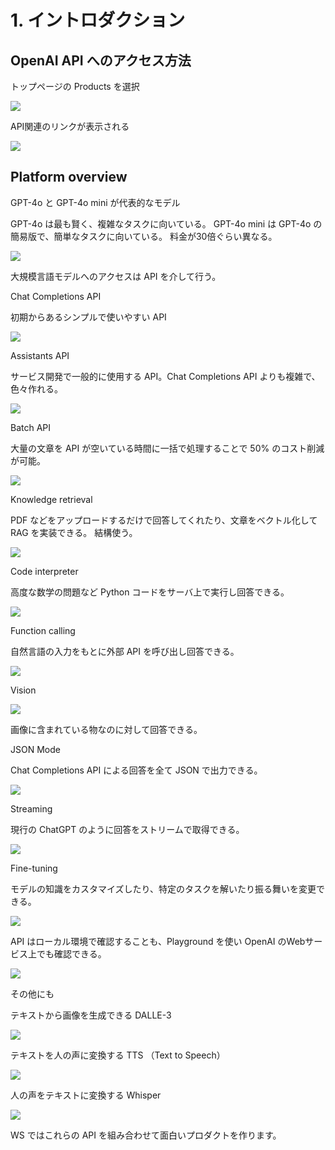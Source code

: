 # 1. イントロダクション

## OpenAI API へのアクセス方法

トップページの Products を選択

![](image/access-openai-api.png)

API関連のリンクが表示される

![](image/openai-menu.png)

## Platform overview

GPT-4o と GPT-4o mini が代表的なモデル

GPT-4o は最も賢く、複雑なタスクに向いている。
GPT-4o mini は GPT-4o の簡易版で、簡単なタスクに向いている。
料金が30倍ぐらい異なる。

![](image/flagship-models.png)

大規模言語モデルへのアクセスは API を介して行う。

Chat Completions API

初期からあるシンプルで使いやすい API

![](image/chat-completions-api.png)

Assistants API

サービス開発で一般的に使用する API。Chat Completions API よりも複雑で、色々作れる。

![](image/assistants-api.png)

Batch API

大量の文章を API が空いている時間に一括で処理することで 50% のコスト削減が可能。

![](image/batch-api.png)

Knowledge retrieval

PDF などをアップロードするだけで回答してくれたり、文章をベクトル化して RAG を実装できる。
結構使う。

![](image/knowledge-retrieval.png)

Code interpreter

高度な数学の問題など Python コードをサーバ上で実行し回答できる。

![](image/code-interpreter.png)

Function calling

自然言語の入力をもとに外部 API を呼び出し回答できる。

![](image/funcion-calling.png)

Vision

![](image/vision.png)

画像に含まれている物なのに対して回答できる。

JSON Mode

Chat Completions API による回答を全て JSON で出力できる。

![](image/json-mode.png)

Streaming

現行の ChatGPT のように回答をストリームで取得できる。

![](image/streaming.png)

Fine-tuning

モデルの知識をカスタマイズしたり、特定のタスクを解いたり振る舞いを変更できる。

![](image/fine-tuning.png)


API はローカル環境で確認することも、Playground を使い OpenAI のWebサービス上でも確認できる。

![](image/playground.png)

その他にも

テキストから画像を生成できる DALLE-3

![](image/dalle-3.png)

テキストを人の声に変換する TTS （Text to Speech）

![](image/tts.png)

人の声をテキストに変換する Whisper 

![](image/whisper.png)

WS ではこれらの API を組み合わせて面白いプロダクトを作ります。
